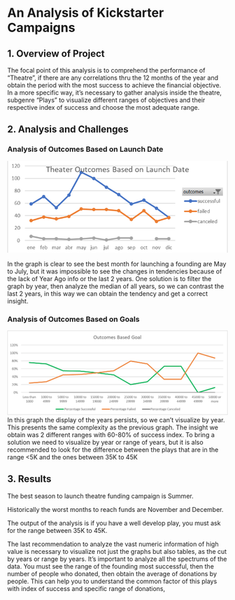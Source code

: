 # An Analysis of Kickstarter Campaigns

## 1.	Overview of Project

The focal point of this analysis is to comprehend the performance of “Theatre”, if there are any correlations thru the 12 months of the year and obtain the period with the most success to achieve the financial objective.
In a more specific way, it’s necessary to gather analysis inside the theatre, subgenre “Plays” to visualize different ranges of objectives and their respective index of success and choose the most adequate range.

## 2.	Analysis and Challenges

### Analysis of Outcomes Based on Launch Date

![This is an image](https://github.com/TatoRbl/Kickstarter-Analysis/blob/main/Theather%20Outcomes%20vs%20Launch.png)

In the graph is clear to see the best month for launching a founding are May to July, but it was impossible to see the changes in tendencies because of the lack of Year Ago info or the last 2 years.
One solution is to filter the graph by year, then analyze the median of all years, so we can contrast the last 2 years, in this way we can obtain the tendency and get a correct insight.

### Analysis of Outcomes Based on Goals

![This is an image](https://github.com/TatoRbl/Kickstarter-Analysis/blob/main/Outcomes%20vs%20Goals.png)
In this graph the display of the years persists, so we can’t visualize by year. This presents the same complexity as the previous graph. The insight we obtain was 2 different ranges with 60-80% of success index. 
To bring a solution we need to visualize by year or range of years, but it is also recommended to look for the difference between the plays that are in the range <5K and the ones between 35K to 45K

## 3.	Results

The best season to launch theatre funding campaign is Summer.

Historically the worst months to reach funds are November and December.

The output of the analysis is if you have a well develop play, you must ask for the range between 35K to 45K.

The last recommendation to analyze the vast numeric information of high value is necessary to visualize not just the graphs but also tables, as the cut by years or range by years. It’s important to analyze all the spectrums of the data. You must see the range of the founding most successful, then the number of people who donated, then obtain the average of donations by people. This can help you to understand the common factor of this plays with index of success and specific range of donations,
